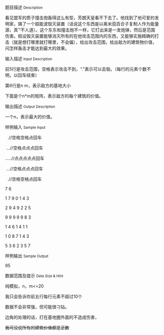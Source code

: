 <div class="panel panel-default">
<div class="area-title">
<span>
题目描述
<small>Description</small>
</span></div>
<div class="panel-body">

<p>看见盟军的质子撞击炮轰得这么有型，芳朗天皇看不下去了。他找到了他可爱的发明家，搞了一个超能波毁灭装置（话说这个东西是以奥米茄百合子复制人作为能量源，真™不人道）。这个东东和撞击炮不一样，它打出来是一发炮弹，然后是范围伤害。假设毁灭装置能够消灭所有的在他攻击范围内的东西，又能够实施精确的打击（就是想打哪里就打哪里，不会偏），给出攻击范围，给出敌方的建筑物价值，问怎样轰击才能达到最大的效果。</p>

</div>
</div>

<div class="panel panel-default">
<div class="area-title">
<span>
输入描述
<small>Input Description</small>
</span></div>
<div class="panel-body">
<p>前5行是攻击范围，空格表示攻击不到，“.”表示可以击毁。（每行的元素个数不明，以回车结束）</p>
<p>第6行是n m，表示敌方的基地大小</p>
<p>下面是个n*m的矩阵，表示敌方的每个建筑的价值。</p>

</div>
</div>
<div  class="panel panel-default">
<div class="area-title">
<span>
输出描述
<small>Output Description</small>
</span></div>
<div class="panel-body">

<p>一个n，表示最大的价值。</p>

</div>
</div>


<div class="panel panel-default">
<div class="area-title">
<span>
样例输入
<small>Sample Input</small>
</span></div>
<div class="panel-body">
<p>  .//空格空格点回车</p>
<p> ...//空格点点点回车</p>
<p>.....//点点点点点回车</p>
<p> ...//空格点点点回车</p>
<p>  .//空格空格点回车</p>
<p>7 6</p>
<p>1 7 9 0 1 4 3</p>
<p>2 9 4 9 2 2 5</p>
<p>9 9 9 9 9 8 3</p>
<p>1 4 6 1 4 1 1</p>
<p>1 0 8 7 1 4 3</p>
<p>5 3 6 2 3 5 7</p>

</div>
</div>

<div class="panel panel-default">
<div class="area-title">
<span>
样例输出
<small>Sample Output</small>
</span></div>
<div class="panel-body">
<p>95</p>

</div>
</div>

<div class="panel panel-default">
<div class="area-title">
<span>
数据范围及提示
<small>Data Size & Hint</small>
</span></div>
<div class="panel-body">
<p>纯模拟，n，m&lt;=20</p>
<p>我只会告诉你前五行每行元素不超过10个</p>
<p>数据不会非常强，但可能很刁钻。</p>
<p>边角的处理的话，打在基地圈外面的不造成伤害，</p>
<p><span style="text-decoration: line-through;">我可没说所有的建筑价值都是正数</span></p>
</div>
</div>